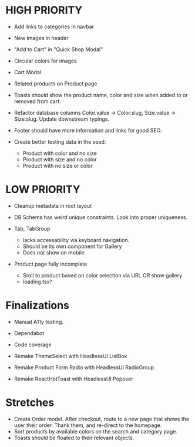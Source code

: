# HIGH PRIORITY

- Add links to categories in navbar
- New images in header
- "Add to Cart" in "Quick Shop Modal"
- Circular colors for images
- Cart Modal
- Related products on Product page
- Toasts should show the product name, color and size when added to or removed from cart.
- Refactor database columns Color.value -> Color.slug, Size.value -> Size.slug. Update downstream typings.
- Footer should have more information and links for good SEO.

- Create better testing data in the seed:
  - Product with color and no size
  - Product with size and no color
  - Product with no size or color

# LOW PRIORITY

- Cleanup metadata in root layout

- DB Schema has weird unique constraints. Look into proper uniqueness.

- Tab, TabGroup

  - lacks accessability via keyboard navigation.
  - Should be its own component for Gallery
  - Does not show on mobile

- Product page fully incomplete
  - Sroll to product based on color selection via URL OR show gallery
  - loading.tsx?

# Finalizations

- Manual A11y testing.
- Dependabot
- Code coverage

- Remake ThemeSelect with HeadlessUI ListBox
- Remake Product Form Radio with HeadlessUI RadioGroup
- Remake ReactHotToast with HeadlessUI Popover

# Stretches

- Create Order model. After checkout, route to a new page that shows the user their order. Thank them, and re-direct to the homepage.
- Sort products by available colors on the search and category page.
- Toasts should be floated to their relevant objects.
